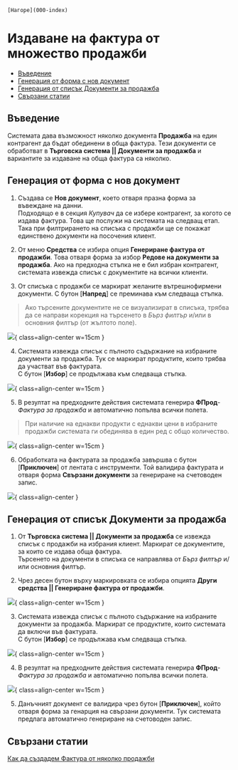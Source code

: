 ```{only} html
[Нагоре](000-index)
```

# **Издаване на фактура от множество продажби**

- [Въведение](#въведение)  
- [Генерация от форма с нов документ](#генерация-от-форма-с-нов-документ)
- [Генерация от списък Документи за продажба](#генерация-от-списък-документи-за-продажба)  
- [Свързани статии](#свързани-статии)

## **Въведение**

Системата дава възможност няколко документа **Продажба** на един контрагент да бъдат обединени в обща фактура. Тези документи се обработват в **Търговска система || Документи за продажба** и вариантите за издаване на обща фактура са няколко.    

## **Генерация от форма с нов документ**  

1) Създава се **Нов документ**, което отваря празна форма за въвеждане на данни.  
Подходящо е в секция *Купувач* да се избере контрагент, за когото се издава фактура. Това ще послужи на системата на следващ етап. Така при филтрирането на списъка с продажби ще се покажат единствено документи на посочения клиент.  

2) От меню **Средства** се избира опция **Генериране фактура от продажби**. Това отваря форма за избор **Редове на документи за продажба**. Ако на предходна стъпка не е бил избран контрагент, системата извежда списък с документите на всички клиенти.  

3) От списъка с продажби се маркират желаните вътрешнофирмени документи. С бутон [**Напред**] се преминава към следваща стъпка.  

> Ако търсените документите не се визуализират в списъка, трябва да се направи корекция на търсенето в *Бърз филтър* и/или в основния филтър (от жълтото поле).  

![](905-invoice-multiple-sales1.png){ class=align-center w=15cm }

4) Системата извежда списък с пълното съдържание на избраните документи за продажба. Тук се маркират продуктите, които трябва да участват във фактурата.  
С бутон [**Избор**] се продължава към следваща стъпка.

![](905-invoice-multiple-sales2.png){ class=align-center w=15cm }

5) В резултат на предходните действия системата генерира **ФПрод**-*Фактура за продажба* и автоматично попълва всички полета.  

> При наличие на еднакви продукти с еднакви цени в избраните продажби системата ги обединява в един ред с общо количество.  

![](905-invoice-multiple-sales3.png){ class=align-center w=15cm }

6) Обработката на фактурата за продажба завършва с бутон [**Приключен**] от лентата с инструменти. Той валидира фактурата и отваря форма **Свързани документи** за генериране на счетоводен запис.  

![](905-invoice-multiple-sales4.png){ class=align-center }


## **Генерация от списък Документи за продажба** 

1) От **Търговска система || Документи за продажба** се извежда списък с продажби на избрания клиент. Маркират се документите, за които се издава обща фактура.  
Търсенето на документи в списъка се направлява от *Бърз филтър* и/или основния филтър.  

2) Чрез десен бутон върху маркировката се избира опцията **Други средства || Генериране фактура от продажби**.  

![](905-invoice-multiple-sales5.png){ class=align-center w=15cm }

3) Системата извежда списък с пълното съдържание на избраните документи за продажба. Маркират се продуктите, които системата да включи във фактурата.  
С бутон [**Избор**] се продължава към следваща стъпка.  

![](905-invoice-multiple-sales6.png){ class=align-center w=15cm }

4) В резултат на предходните действия системата генерира **ФПрод**-*Фактура за продажба* и автоматично попълва всички полета.  

![](905-invoice-multiple-sales7.png){ class=align-center w=15cm }

5) Данъчният документ се валидира чрез бутон [**Приключен**], който отваря форма за генарция на свързани документи. Тук системата предлага автоматично генериране на счетоводен запис.  

## **Свързани статии**

[Как да създадем Фактура от няколко продажби](https://www.unicontsoft.com/cms/node/29)  